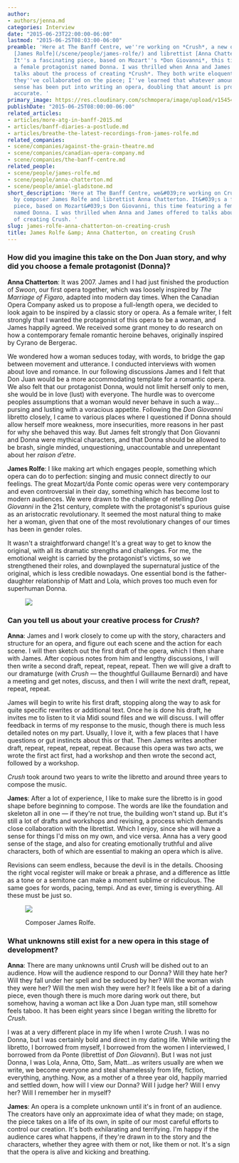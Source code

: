 ```yaml
---
author:
- authors/jenna.md
categories: Interview
date: "2015-06-23T22:00:00-06:00"
lastmod: "2015-06-25T08:03:00-06:00"
preamble: 'Here at The Banff Centre, we''re working on *Crush*, a new opera by composer
  [James Rolfe](/scene/people/james-rolfe/) and librettist [Anna Chatterton](/scene/people/anna-chatterton/).
  It''s a fascinating piece, based on Mozart''s *Don Giovanni*, this time featuring
  a female protagonist named Donna. I was thrilled when Anna and James offered to
  talks about the process of creating *Crush*. They both write eloquently about how
  they''ve collaborated on the piece; I''ve learned that whatever amount of work I
  sense has been put into writing an opera, doubling that amount is probably more
  accurate. '
primary_image: https://res.cloudinary.com/schmopera/image/upload/v1545409169/media/webhook-uploads/1435240241950/IMG_20150622_095822.jpg.jpg
publishDate: "2015-06-25T08:00:00-06:00"
related_articles:
- articles/more-atg-in-banff-2015.md
- articles/banff-diaries-a-postlude.md
- articles/breathe-the-latest-recordings-from-james-rolfe.md
related_companies:
- scene/companies/against-the-grain-theatre.md
- scene/companies/canadian-opera-company.md
- scene/companies/the-banff-centre.md
related_people:
- scene/people/james-rolfe.md
- scene/people/anna-chatterton.md
- scene/people/amiel-gladstone.md
short_description: 'Here at The Banff Centre, we&#039;re working on Crush, a new opera
  by composer James Rolfe and librettist Anna Chatterton. It&#039;s a fascinating
  piece, based on Mozart&#039;s Don Giovanni, this time featuring a female protagonist
  named Donna. I was thrilled when Anna and James offered to talks about the process
  of creating Crush. '
slug: james-rolfe-anna-chatterton-on-creating-crush
title: James Rolfe &amp; Anna Chatterton, on creating Crush
---
```


### How did you imagine this take on the Don Juan story, and why did you choose a female protagonist (Donna)?

**Anna Chatterton**:  It was 2007. James and I had just finished the production of *Swoon*, our first opera together, which was loosely inspired by *The Marriage of Figaro*, adapted into modern day times. When the Canadian Opera Company asked us to propose a full-length opera, we decided to look again to be inspired by a classic story or opera. As a female writer, I felt strongly that I wanted the protagonist of this opera to be a woman, and James happily agreed. We received some grant money to do research on how a contemporary female romantic heroine behaves, originally inspired by Cyrano de Bergerac. 

We wondered how a woman seduces today, with words, to bridge the gap between movement and utterance. I conducted interviews with women about love and romance. In our following discussions James and I felt that Don Juan would be a more accommodating template for a romantic opera. We also felt that our protagonist Donna, would not limit herself only to men, she would be in love (lust) with everyone. The hurdle was to overcome peoples assumptions that a woman would never behave in such a way…pursing and lusting with a voracious appetite.  Following the *Don Giovanni* libretto closely, I came to various places where I questioned if Donna should allow herself more weakness, more insecurities, more reasons in her past for why she behaved this way. But James felt strongly that Don Giovanni and Donna were mythical characters, and that Donna should be allowed to be brash, single minded, unquestioning, unaccountable and unrepentant about her *raison d’etre*. 

**James Rolfe**:  I like making art which engages people, something which opera can do to perfection: singing and music connect directly to our feelings. The great Mozart/da Ponte comic operas were very contemporary and even controversial in their day, something which has become lost to modern audiences. We were drawn to the challenge of retelling *Don Giovanni* in the 21st century, complete with the protagonist's spurious guise as an aristocratic revolutionary. It seemed the most natural thing to make her a woman, given that one of the most revolutionary changes of our times has been in gender roles. 

It wasn't a straightforward change! It's a great way to get to know the original, with all its dramatic strengths and challenges. For me, the emotional weight is carried by the protagonist's victims, so we strengthened their roles, and downplayed the supernatural justice of the original, which is less credible nowadays. One essential bond is the father-daughter relationship of Matt and Lola, which proves too much even for superhuman Donna.

<figure data-type="image">

![](https://res.cloudinary.com/schmopera/image/upload/v1545409169/media/webhook-uploads/1435240307379/AnnaChatterton.jpeg)
</figure>

### Can you tell us about your creative process for *Crush*?

**Anna**:  James and I work closely to come up with the story, characters and structure for an opera, and figure out each scene and the action for each scene. I will then sketch out the first draft of the opera, which I then share with James. After copious notes from him and lengthy discussions, I will then write a second draft, repeat, repeat, repeat. Then we will give a draft to our dramaturge (with *Crush* — the thoughtful Guillaume Bernardi) and have a meeting and get notes, discuss, and then I will write the next draft, repeat, repeat, repeat. 

James will begin to write his first draft, stopping along the way to ask for quite specific rewrites or additional text. Once he is done his draft, he invites me to listen to it via Midi sound files and we will discuss. I will offer feedback in terms of my response to the music, though there is much less detailed notes on my part. Usually, I love it, with a few places that I have questions or gut instincts about this or that. Then James writes another draft, repeat, repeat, repeat, repeat. Because this opera was two acts, we wrote the first act first, had a workshop and then wrote the second act, followed by a workshop. 

*Crush* took around two years to write the libretto and around three years to compose the music.

**James**: After a lot of experience, I like to make sure the libretto is in good shape before beginning to compose. The words are like the foundation and skeleton all in one — if they're not true, the building won't stand up. But it's still a lot of drafts and workshops and revising, a process which demands close collaboration with the librettist. Which I enjoy, since she will have a sense for things I'd miss on my own, and vice versa. Anna has a very good sense of the stage, and also for creating emotionally truthful and alive characters, both of which are essential to making an opera which is alive.

Revisions can seem endless, because the devil is in the details. Choosing the right vocal register will make or break a phrase, and a difference as little as a tone or a semitone can make a moment sublime or ridiculous. The same goes for words, pacing, tempi. And as ever, timing is everything. All these must be just so.

<figure data-type="image">

![](https://res.cloudinary.com/schmopera/image/upload/v1545409169/media/webhook-uploads/1435240350317/JamesRolfe.jpeg)
<figcaption>Composer James Rolfe.</figcaption>
</figure>

### What unknowns still exist for a new opera in this stage of development?

**Anna**: There are many unknowns until *Crush* will be dished out to an audience. How will the audience respond to our Donna? Will they hate her? Will they fall under her spell and be seduced by her? Will the woman wish they were her? Will the men wish they were her? It feels like a bit of a daring piece, even though there is much more daring work out there, but somehow, having a woman act like a Don Juan type man, still somehow feels taboo. It has been eight years since I began writing the libretto for *Crush*. 

I was at a very different place in my life when I wrote *Crush*. I was no Donna, but I was certainly bold and direct in my dating life. While writing the libretto, I borrowed from myself, I borrowed from the women I interviewed, I borrowed from da Ponte (librettist of *Don Giovanni*). But I was not just Donna, I was Lola, Anna, Otto, Sam, Matt...as writers usually are when we write, we become everyone and steal shamelessly from life, fiction, everything, anything. Now, as a mother of a three year old, happily married and settled down, how will I view our Donna? Will I judge her? Will I envy her? Will I remember her in myself? 

**James**: An opera is a complete unknown until it's in front of an audience. The creators have only an approximate idea of what they made; on stage, the piece takes on a life of its own, in spite of our most careful efforts to control our creation. It's both exhilarating and terrifying. I'm happy if the audience cares what happens, if they're drawn in to the story and the characters, whether they agree with them or not, like them or not. It's a sign that the opera is alive and kicking and breathing.
